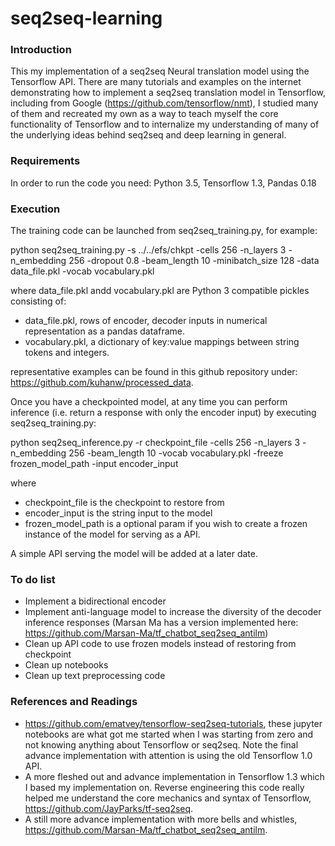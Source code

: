 # seq2seq-learning

### Introduction

This my implementation of a seq2seq Neural translation model using the Tensorflow API. There are many tutorials and examples on the internet demonstrating how to implement a seq2seq translation model in Tensorflow, including from Google (https://github.com/tensorflow/nmt), I studied many of them and recreated my own as a way to teach myself the core functionality of Tensorflow and to internalize my understanding of many of the underlying ideas behind seq2seq and deep learning in general.

### Requirements
In order to run the code you need: Python 3.5, Tensorflow 1.3, Pandas 0.18

### Execution

The training code can be launched from seq2seq_training.py, for example: 

python seq2seq_training.py -s ../../efs/chkpt -cells 256 -n_layers 3 -n_embedding 256 -dropout 0.8 -beam_length 10 -minibatch_size 128 -data data_file.pkl -vocab vocabulary.pkl

where data_file.pkl andd vocabulary.pkl are Python 3 compatible pickles consisting of:
  
  - data_file.pkl, rows of encoder, decoder inputs in numerical representation as a pandas dataframe.
  - vocabulary.pkl, a dictionary of key:value mappings between string tokens and integers. 
  
representative examples can be found in this github repository under: https://github.com/kuhanw/processed_data.

Once you have a checkpointed model, at any time you can perform inference (i.e. return a response with only the encoder input) by
executing seq2seq_training.py:

python seq2seq_inference.py -r checkpoint_file -cells 256 -n_layers 3 -n_embedding 256 -beam_length 10 -vocab vocabulary.pkl	-freeze frozen_model_path -input encoder_input 

where

  - checkpoint_file is the checkpoint to restore from
  - encoder_input is the string input to the model
  - frozen_model_path is a optional param if you wish to create a frozen instance of the model for serving as a API.
  
A simple API serving the model will be added at a later date.

### To do list

  - Implement a bidirectional encoder
  - Implement anti-language model to increase the diversity of the decoder inference responses (Marsan Ma has a version implemented here: https://github.com/Marsan-Ma/tf_chatbot_seq2seq_antilm)
  - Clean up API code to use frozen models instead of restoring from checkpoint
  - Clean up notebooks
  - Clean up text preprocessing code

### References and Readings

- https://github.com/ematvey/tensorflow-seq2seq-tutorials, these jupyter notebooks are what got me started when I was starting from zero and not knowing anything about Tensorflow or seq2seq. Note the final advance implementation with attention is using the old Tensorflow 1.0 API.
- A more fleshed out and advance implementation in Tensorflow 1.3 which I based my implementation on. Reverse engineering this code really helped me understand the core mechanics and syntax of Tensorflow, https://github.com/JayParks/tf-seq2seq.
- A still more advance implementation with more bells and whistles, https://github.com/Marsan-Ma/tf_chatbot_seq2seq_antilm.
